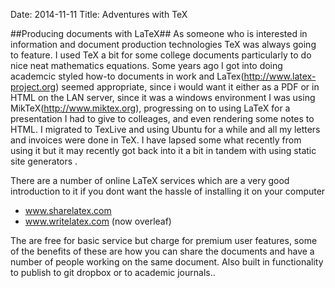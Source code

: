 Date: 2014-11-11
Title: Adventures with TeX

##Producing documents with LaTeX##
As someone who is interested in information and document production technologies TeX was always going to feature. I used TeX a bit for some college documents particularly to do nice neat mathematics equations. Some years ago I got into doing academcic styled how-to documents in work and LaTex(<http://www.latex-project.org>) seemed appropriate, since i would want it either as a PDF or in HTML on the LAN server, since it was a windows environment I was using MikTeX(<http://www.miktex.org>), progressing on to using LaTeX for a presentation I had to give to colleages, and even rendering some notes to HTML. I migrated to TexLive and using Ubuntu for a while and all my letters and invoices were done in TeX. I have lapsed some what recently from using it but it may recently got back into it a bit in tandem with using static site generators .

There are a number of online LaTeX services which are a very good introduction to it if you dont want the hassle of installing it on your computer

+ www.sharelatex.com
+ www.writelatex.com (now overleaf)

The are free for basic service but charge for premium user features, some of the benefits of these are how you can share the documents and have a number of people working on the same document. Also built in functionality to publish to git dropbox or to academic journals..
